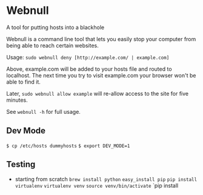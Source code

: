Webnull
======
A tool for putting hosts into a blackhole

Webnull is a command line tool that lets you easily stop your computer from being able to reach certain websites.

Usage: `sudo webnull deny [http://example.com/ | example.com]`

Above, example.com will be added to your hosts file and routed to localhost. The next time you try to visit example.com your browser won't be able to find it.

Later, `sudo webnull allow example` will re-allow access to the site for five minutes.

See `webnull -h` for full usage.

Dev Mode
--------------
`$ cp /etc/hosts dummyhosts`
`$ export DEV_MODE=1`


Testing
----------
- starting from scratch
`brew install python`
`easy_install pip`
`pip install virtualenv`
`virtualenv venv`
`source venv/bin/activate`
`pip install
